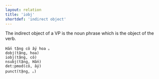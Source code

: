 ```yaml
---
layout: relation
title: 'iobj'
shortdef: 'indirect object'
---
```


The indirect object of a VP is the noun phrase which is the object of the verb.

<pre><code class="language-sdparse">Hắn tặng cô ấy hoa 。
dobj(tặng, hoa)
iobj(tặng, cô)
nsubj(tặng, Hắn)
det:pmod(cô, ấy)
punct(tặng, 。)
</code></pre>
<!-- Interlanguage links updated Čt lis 12 09:43:28 CET 2020 -->
